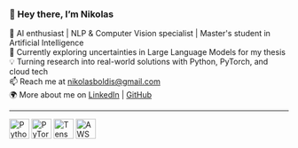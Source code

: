 ### 👋 Hey there, I’m Nikolas

🚀 AI enthusiast | NLP & Computer Vision specialist | Master's student in Artificial Intelligence  
🧠 Currently exploring uncertainties in Large Language Models for my thesis  
💡 Turning research into real-world solutions with Python, PyTorch, and cloud tech  
📫 Reach me at [nikolasboldis@gmail.com](mailto:nikolasboldis@gmail.com)  
🌍 More about me on [LinkedIn](https://www.linkedin.com/in/nikolasz-boldis) | [GitHub](https://github.com/nikoszka)

---

<p align="left">
<a href="https://www.python.org/" target="_blank"><img src="https://raw.githubusercontent.com/danielcranney/readme-generator/main/public/icons/skills/python-colored.svg" width="36" height="36" alt="Python" /></a>
<a href="https://pytorch.org/" target="_blank"><img src="https://raw.githubusercontent.com/danielcranney/readme-generator/main/public/icons/skills/pytorch-colored.svg" width="36" height="36" alt="PyTorch" /></a>
<a href="https://www.tensorflow.org/" target="_blank"><img src="https://raw.githubusercontent.com/danielcranney/readme-generator/main/public/icons/skills/tensorflow-colored.svg" width="36" height="36" alt="TensorFlow" /></a>
<a href="https://aws.amazon.com" target="_blank"><img src="https://raw.githubusercontent.com/danielcranney/readme-generator/main/public/icons/skills/aws-colored.svg" width="36" height="36" alt="AWS" /></a>
</p>

